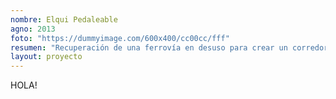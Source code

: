 ```yaml
---
nombre: Elqui Pedaleable
agno: 2013
foto: "https://dummyimage.com/600x400/cc00cc/fff"
resumen: "Recuperación de una ferrovía en desuso para crear un corredor de movilidad activa en el valle del elqui, región de Coquimbo"
layout: proyecto
---
```


HOLA!